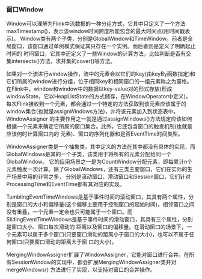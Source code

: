 ### 窗口Window

Window可以理解为Flink中流数据的一种分组方式，它其中只定义了一个方法maxTimestamp()，表示该window时间跨度所能包含的最大时间点(用时间戳表示)。
Window类有两个子类，分别是GlobalWindow和TimeWindow。前者是全局窗口，该窗口通过单例模式保证其只存在一个实例。而后者则是定义了明确起止时间的
时间窗口，它其中还定义了一些Window的计算方法，比如判断是否有交集intersects()方法，求并集的cover()等方法。

如果对一个流进行window操作，流中的元素会以它们的key(由keyBy函数指定)和它们所属的window进行分组，位于相同key和相同窗口的一组元素称之为窗格。
在Flink中，window和window中的数据以key-value对的形式存放(形成windowState，它以HeapListState的方式储存，在WindowOperator中定义)。
每次Flink接收到一个元素，都会通过一个特定的方法获取到该元素应该属于的window集合(也就是assignWindows方法)，并将该元素加入到状态表中。WindowAssigner
的主要作用之一就是通过assignWindows()方法规定应该如何根据一个元素来确定它所属的窗口集合。此外，它还包含窗口的触发机制(也就是应该何时计算窗口内的
元素)、窗口的序列化器和是否EventTime时间类型。

WindowAssigner类是一个抽象类，其中定义的方法在其中都没有具体的实现，而GlobalWindows是其的一个子类，该类用于将所有的元素分配给同一个GlobalWindow。
它的应用场景之一是为CountWindow分配元素，即每累计n个元素触发一次计算。除了GlobalWindows，还有三类主要窗口，它们在实际的生产场景中用的非常之多，
分别是滚动窗口、滑动窗口和Session窗口，它们针对ProcessingTime和EventTime都有其对应的实现。

TumblingEventTimeWindows是基于事件时间的滚动窗口，其具有两个属性，分别是窗口的大小和偏移量(这个偏移主要用于控制窗口的起始时间)，相邻窗口之间
没有重叠，一个元素一定会也只可能属于一个窗口。而SlidingEventTimeWindows是基于事件时间的滑动窗口，其具有三个属性，分别是窗口大小、窗口每次滑动的
距离以及窗口的偏移量。在滑动窗口的场景下，一个元素可以属于多个窗口(只要窗口滑动的距离小于窗口的大小)，也可以不属于任何窗口(只要窗口滑动的距离大于窗
口的大小)。

MergingWindowAssigner扩展了WindowAssigner，它能对窗口进行合并。在所有SessionWindow的实现中，都会扩展MergingWindowAssigner类并对mergeWindows()
方法进行了实现，以支持对窗口的合并操作。


